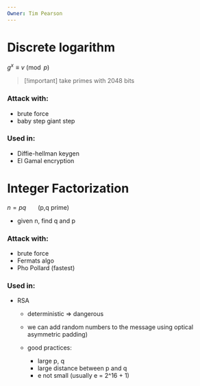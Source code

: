 ```yaml
---
Owner: Tim Pearson
---
```

# Discrete logarithm
$g^x \equiv v \pmod{p}$

> [!important] take primes with 2048 bits
### Attack with:
- brute force
- baby step giant step
### Used in:
- Diffie-hellman keygen
- El Gamal encryption
  
# Integer Factorization
$n = pq \ \ \ \ \ \ \ \text{(p,q prime)}$
- given n, find q and p
### Attack with:
- brute force
- Fermats algo
- Pho Pollard (fastest)
### Used in:
- RSA
    - deterministic ⇒ dangerous
    - we can add random numbers to the message using optical asymmetric padding)
    - good practices:
        
        - large p, q
        - large distance between p and q
        - e not small (usually e = 2^16 + 1)